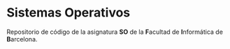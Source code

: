 Sistemas Operativos
=================================

Repositorio de código de la asignatura **SO** de la **F**acultad de **I**nformática de **B**arcelona.
